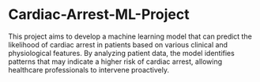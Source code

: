 # Cardiac-Arrest-ML-Project
This project aims to develop a machine learning model that can predict the likelihood of cardiac arrest in patients based on various clinical and physiological features. By analyzing patient data, the model identifies patterns that may indicate a higher risk of cardiac arrest, allowing healthcare professionals to intervene proactively.

